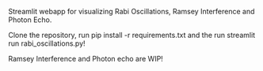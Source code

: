 Streamlit webapp for visualizing Rabi Oscillations, Ramsey Interference and Photon Echo.

Clone the repository, run pip install -r requirements.txt and the run streamlit run rabi_oscillations.py!

Ramsey Interference and Photon echo are WIP!
